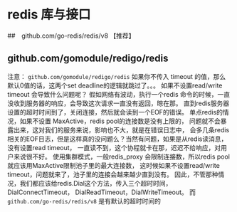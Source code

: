 # redis 库与接口



##　github.com/go-redis/redis/v8 【推荐】


## github.com/gomodule/redigo/redis

注意：
`github.com/gomodule/redigo/redis` 如果你不传入 timeout 的值，那么默认0值的话，这两个set deadline的逻辑就跳过了。。。
如果不设置read/write timeout 会导致什么问题呢？
假如网络有波动，执行一个redis 命令的时候，一直没收到服务器的响应，会导致这次请求一直没有返回，晾在那。
直到redis服务器设置的超时时间到了，关闭连接，然后就会读到一个EOF的错误。
单点redis的情况，如果不设置 MaxActive，redis pool的连接数是没有上限的，
问题就不会暴露出来，这对我们的服务来说，影响也不大，就是在错误日志中，
会多几条redis相关的EOF日志，但是这样真的没问题么？当然有问题，如果是从redis读消息，没有设置read timeout，
一直读不到，这个协程就卡在那，迟迟不给响应，对用户来说很不好。
使用集群模式，一般redis_proxy 会限制连接数，所以redis pool 就应该用MaxActive限制池子里的最大连接数，
这时候如果不设置read/write timeout，问题就来了，池子里的连接会越来越少直到没有。
因此，不管那种情况，我们都应该给redis.Dial这个方法，传入三个超时时间，DialConnectTimeout， DialReadTimeout，DialWriteTimeout。
而 `github.com/go-redis/redis/v8` 是有默认的超时时间的